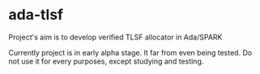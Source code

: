 # ada-tlsf
Project's aim is to develop verified TLSF allocator in Ada/SPARK

Currently project is in early alpha stage. It far from even being tested.
Do not use it for every purposes, except studying and testing.
